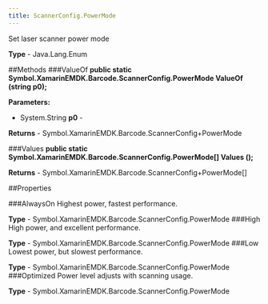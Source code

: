 ```yaml
---
title: ScannerConfig.PowerMode
---
```

Set laser scanner power mode

**Type** - Java.Lang.Enum

##Methods
###ValueOf
**public static Symbol.XamarinEMDK.Barcode.ScannerConfig.PowerMode ValueOf (string p0);**


        

**Parameters:** 

* System.String **p0** - 
        

**Returns** - Symbol.XamarinEMDK.Barcode.ScannerConfig+PowerMode

###Values
**public static Symbol.XamarinEMDK.Barcode.ScannerConfig.PowerMode[] Values ();**


        


**Returns** - Symbol.XamarinEMDK.Barcode.ScannerConfig+PowerMode[]

##Properties

###AlwaysOn
Highest power, fastest performance.

**Type** - Symbol.XamarinEMDK.Barcode.ScannerConfig.PowerMode
###High
High power, and excellent performance.

**Type** - Symbol.XamarinEMDK.Barcode.ScannerConfig.PowerMode
###Low
Lowest power, but slowest performance.

**Type** - Symbol.XamarinEMDK.Barcode.ScannerConfig.PowerMode
###Optimized
Power level adjusts with scanning usage.

**Type** - Symbol.XamarinEMDK.Barcode.ScannerConfig.PowerMode



